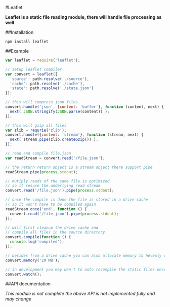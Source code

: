 #Leaflet

**Leaflet is a static file reading module, there will handle file processing as well**

##Installation

```sheel
npm install leaflet
```

##Example

```JavaScript
var leaflet = require('leaflet');

// setup leaflet compiler
var convert = leaflet({
  'source': path.resolve('./source'),
  'cache': path.resolve('./cache'),
  'state': path.resolve('./state.json')
});

// this will compress json files
convert.handle('json', {content: 'buffer'}, function (content, next) {
  next( JSON.stringify(JSON.parse(content)) );
});

// this will gzip all files
var zlib = requrie('zlib');
convert.handle({content: 'stream'}, function (stream, next) {
  next( stream.pipe(zlib.createGzip()) );
});

// read and compile file.json
var readStream = convert.read('/file.json');

// the return return object is a stream object there support pipe
readStream.pipe(process.stdout);

// mutiply reads of the same file is optimized
// so it resuse the underlying read stream
convert.read('/file.json').pipe(process.stdout);

// once the compile is done the file is stored in a drive cache
// so it won't have to be compiled again
readStream.once('end', function () {
  convert.read('/file.json').pipe(process.stdout);
});

// will first cleanup the drive cache and
// compile all files in the source directory
convert.compile(function () {
  console.log('compiled');
});

// besides from a drive cache you can also allocate memory to hevealy used files
convert.memory('20 MB');

// in development you may wan't to auto recompile the static files once changed
convert.watch();
```

##API documentation

_This module is not complete the above API is not implemented fully and may change_
